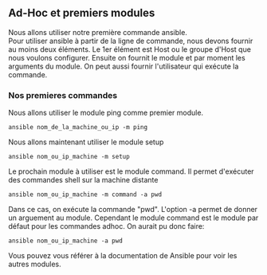 ## Ad-Hoc et premiers modules ##
Nous allons utiliser notre première commande ansible.  
Pour utiliser ansible à partir de la ligne de commande, nous devons fournir au moins deux éléments. Le 1er élément est Host ou le groupe d'Host que nous voulons configurer. Ensuite on fournit le module et par moment les arguments du module. On peut aussi fournir l'utilisateur qui exécute la commande. 

### Nos premieres commandes ###

Nous allons utiliser le module ping comme premier module.    

```
ansible nom_de_la_machine_ou_ip -m ping
```
Nous allons maintenant utiliser le module setup

```
ansible nom_ou_ip_machine -m setup
```
Le prochain module à utiliser est le module command. Il permet d'exécuter des commandes shell sur la machine distante

```
ansible nom_ou_ip_machine -m command -a pwd
```
Dans ce cas, on exécute la commande "pwd". L'option -a permet de donner un arguement au module. Cependant le module command est le module par défaut pour les commandes adhoc. On aurait pu donc faire: 

```
ansible nom_ou_ip_machine -a pwd
```

Vous pouvez vous référer à la documentation de Ansible pour voir les autres modules.
